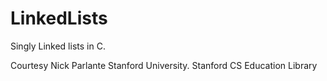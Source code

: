 LinkedLists
===========

Singly Linked lists in C. 

Courtesy Nick Parlante Stanford University.
Stanford CS Education Library
